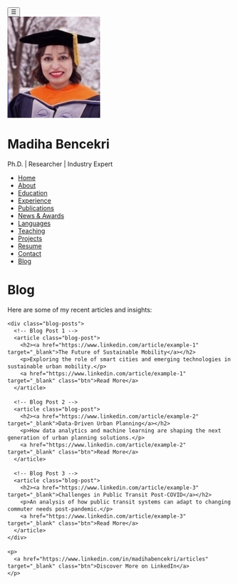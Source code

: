 <!DOCTYPE html>
<html lang="en">
<head>
  <meta charset="UTF-8">
  <meta name="viewport" content="width=device-width, initial-scale=1.0">
  <meta name="description" content="Explore recent articles and insights by Madiha Bencekri on sustainable mobility, urban planning, and data-driven solutions.">
  <title>Blog - Madiha Bencekri</title>
  <link rel="stylesheet" href="assets/css/styles.css">
  <script src="https://kit.fontawesome.com/a076d05399.js" crossorigin="anonymous"></script> <!-- Font Awesome for icons -->
</head>
<body>
  <!-- Sidebar toggle button -->
  <button class="sidebar-toggle" aria-label="Toggle Sidebar">☰</button>

  <!-- Sidebar -->
  <div class="sidebar">
    <img src="assets/images/profile.jpg" alt="Profile picture of Madiha Bencekri">
    <h1>Madiha Bencekri</h1>
    <p>Ph.D. | Researcher | Industry Expert</p>
    <ul class="menu">
      <li><a href="index.html"><i class="fas fa-home"></i> Home</a></li>
      <li><a href="about.html"><i class="fas fa-user"></i> About</a></li>
      <li><a href="education.html"><i class="fas fa-graduation-cap"></i> Education</a></li>
      <li><a href="experience.html"><i class="fas fa-briefcase"></i> Experience</a></li>
      <li><a href="publications.html"><i class="fas fa-book"></i> Publications</a></li>
      <li><a href="awards.html"><i class="fas fa-award"></i> News & Awards</a></li>
      <li><a href="languages.html"><i class="fas fa-language"></i> Languages</a></li>
      <li><a href="teaching.html"><i class="fas fa-chalkboard-teacher"></i> Teaching</a></li>
      <li><a href="projects.html"><i class="fas fa-project-diagram"></i> Projects</a></li>
      <li><a href="resume.html"><i class="fas fa-file-alt"></i> Resume</a></li>
      <li><a href="contact.html"><i class="fas fa-envelope"></i> Contact</a></li>
      <li><a href="blog.html" class="active"><i class="fas fa-blog"></i> Blog</a></li>
    </ul>
  </div>

  <!-- Main Content -->
  <div class="main-content">
    <h1>Blog</h1>
    <p>Here are some of my recent articles and insights:</p>

    <div class="blog-posts">
      <!-- Blog Post 1 -->
      <article class="blog-post">
        <h2><a href="https://www.linkedin.com/article/example-1" target="_blank">The Future of Sustainable Mobility</a></h2>
        <p>Exploring the role of smart cities and emerging technologies in sustainable urban mobility.</p>
        <a href="https://www.linkedin.com/article/example-1" target="_blank" class="btn">Read More</a>
      </article>

      <!-- Blog Post 2 -->
      <article class="blog-post">
        <h2><a href="https://www.linkedin.com/article/example-2" target="_blank">Data-Driven Urban Planning</a></h2>
        <p>How data analytics and machine learning are shaping the next generation of urban planning solutions.</p>
        <a href="https://www.linkedin.com/article/example-2" target="_blank" class="btn">Read More</a>
      </article>

      <!-- Blog Post 3 -->
      <article class="blog-post">
        <h2><a href="https://www.linkedin.com/article/example-3" target="_blank">Challenges in Public Transit Post-COVID</a></h2>
        <p>An analysis of how public transit systems can adapt to changing commuter needs post-pandemic.</p>
        <a href="https://www.linkedin.com/article/example-3" target="_blank" class="btn">Read More</a>
      </article>
    </div>

    <p>
      <a href="https://www.linkedin.com/in/madihabencekri/articles" target="_blank" class="btn">Discover More on LinkedIn</a>
    </p>
  </div>

  <!-- JavaScript for Sidebar Toggle -->
  <script>
    const sidebarToggle = document.querySelector('.sidebar-toggle');
    const sidebar = document.querySelector('.sidebar');
    sidebarToggle.addEventListener('click', () => {
      sidebar.classList.toggle('active');
    });
  </script>
</body>
</html>
